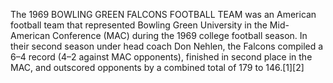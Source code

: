 The 1969 BOWLING GREEN FALCONS FOOTBALL TEAM was an American football team that represented Bowling Green University in the Mid-American Conference (MAC) during the 1969 college football season. In their second season under head coach Don Nehlen, the Falcons compiled a 6–4 record (4–2 against MAC opponents), finished in second place in the MAC, and outscored opponents by a combined total of 179 to 146.[1][2]
